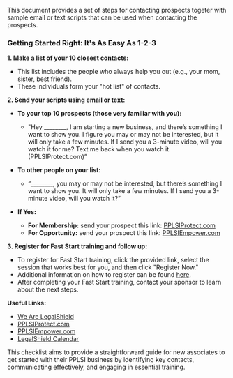 This document provides a set of steps for contacting prospects togeter with sample email or text scripts that can be used when contacting the prospects. 

### Getting Started Right: It's As Easy As 1-2-3

**1. Make a list of your 10 closest contacts:**
   - This list includes the people who always help you out (e.g., your mom, sister, best friend).
   - These individuals form your "hot list" of contacts.

**2. Send your scripts using email or text:**
   - **To your top 10 prospects (those very familiar with you):**
     - "Hey ________, I am starting a new business, and there’s something I want to show you. I figure you may or may not be interested, but it will only take a few minutes. If I send you a 3-minute video, will you watch it for me? Text me back when you watch it. (PPLSIProtect.com)”
   
   - **To other people on your list:**
     - “________, you may or may not be interested, but there’s something I want to show you. It will only take a few minutes. If I send you a 3-minute video, will you watch it?”

   - **If Yes:**
     - **For Membership:** send your prospect this link: [PPLSIProtect.com](http://PPLSIProtect.com)
     - **For Opportunity:** send your prospect this link: [PPLSIEmpower.com](http://PPLSIEmpower.com)

**3. Register for Fast Start training and follow up:**
   - To register for Fast Start training, click the provided link, select the session that works best for you, and then click "Register Now."
   - Additional information on how to register can be found [here](https://legalshield.myvoffice.com/pdf/en/How_To_Register_For_Fast_Start_Training_v2.pdf).
   - After completing your Fast Start training, contact your sponsor to learn about the next steps.

**Useful Links:**
- [We Are LegalShield](https://www.wearelegalshield.com/protect)
- [PPLSIProtect.com](http://PPLSIProtect.com)
- [PPLSIEmpower.com](http://PPLSIEmpower.com)
- [LegalShield Calendar](https://legalshieldcalendar.com/)

This checklist aims to provide a straightforward guide for new associates to get started with their PPLSI business by identifying key contacts, communicating effectively, and engaging in essential training.